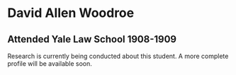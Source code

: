 # David Allen Woodroe
## Attended Yale Law School 1908-1909

Research is currently being conducted about this student. A more complete profile will be available soon.
